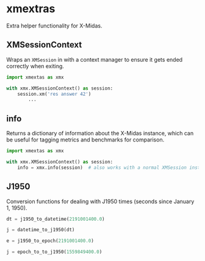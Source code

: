 # xmextras

Extra helper functionality for X-Midas.

## XMSessionContext

Wraps an `XMSession` in with a context manager to ensure it gets ended correctly when exiting.

```python
import xmextas as xmx

with xmx.XMSessionContext() as session:
    session.xm('res answer 42')
		...
```

## info

Returns a dictionary of information about the X-Midas instance, which can be useful for tagging metrics and benchmarks for comparison.

```python
import xmextas as xmx

with xmx.XMSessionContext() as session:
    info = xmx.info(session)  # also works with a normal XMSession instance
```

## J1950

Conversion functions for dealing with J1950 times (seconds since January 1, 1950).

```python
dt = j1950_to_datetime(2191001400.0)
```

```python
j = datetime_to_j1950(dt)
```

```python
e = j1950_to_epoch(2191001400.0)
```

```python
j = epoch_to_to_j1950(1559849400.0)
```
